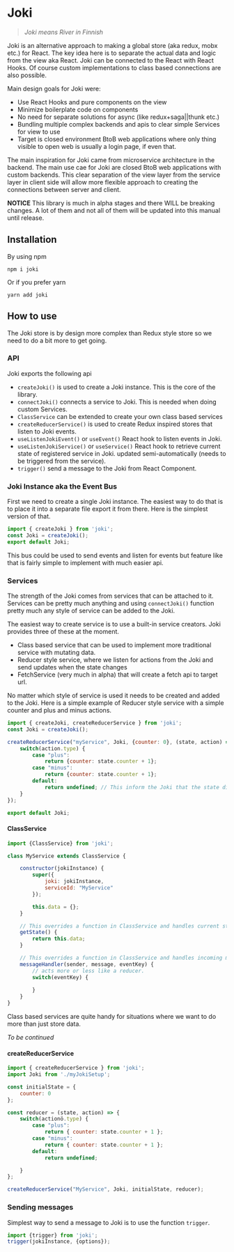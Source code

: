 # Joki 

> *Joki means River in Finnish*

Joki is an alternative approach to making a global store (aka redux, mobx etc.) for React. The key idea here is to separate the actual data and logic from the view aka React. Joki can be connected to the React with React Hooks. Of course custom implementations to class based connections are also possible. 

Main design goals for Joki were:

* Use React Hooks and pure components on the view
* Minimize boilerplate code on components
* No need for separate solutions for async (like redux+saga||thunk etc.)
* Bundling multiple complex backends and apis to clear simple Services for view to use
* Target is closed environment BtoB web applications where only thing visible to open web is usually a login page, if even that.

The main inspiration for Joki came from microservice architecture in the backend. The main use cae for Joki are closed BtoB web applications with custom backends. This clear separation of the view layer from the service layer in client side will allow more flexible approach to creating the connections between server and client.

**NOTICE** This library is much in alpha stages and there WILL be breaking changes. A lot of them and not all of them will be updated into this manual until release.

## Installation

By using npm

    npm i joki

Or if you prefer yarn

    yarn add joki


## How to use

The Joki store is by design more complex than Redux style store so we need to do a bit more to get going.


### API

Joki exports the following api

* `createJoki()` is used to create a Joki instance. This is the core of the library.
* `connectJoki()` connects a service to Joki. This is needed when doing custom Services.
* `ClassService` can be extended to create your own class based services
* `createReducerService()` is used to create Redux inspired stores that listen to Joki events.
* `useListenJokiEvent()` or `useEvent()` React hook to listen events in Joki.
* `useListenJokiService()` or `useService()` React hook to retrieve current state of registered service in Joki. updated semi-automatically (needs to be triggered from the service).
* `trigger()` send a message to the Joki from React Component.

### Joki Instance aka the Event Bus

First we need to create a single Joki instance. The easiest way to do that is to place it into a separate file export it from there. Here is the simplest version of that.

```js
import { createJoki } from 'joki';
const Joki = createJoki();
export default Joki;
```

This bus could be used to send events and listen for events but feature like that is fairly simple to implement with much easier api. 

### Services

The strength of the Joki comes from services that can be attached to it. Services can be pretty much anything and using `connectJoki()` function pretty much any style of service can be added to the Joki. 

The easiest way to create service is to use a built-in service creators. Joki provides three of these at the moment.

* Class based service that can be used to implement more traditional service with mutating data.
* Reducer style service, where we listen for actions from the Joki and send updates when the state changes
* FetchService (very much in alpha) that will create a fetch api to target url.

No matter which style of service is used it needs to be created and added to the Joki. Here is a simple example of Reducer style service with a simple counter and plus and minus actions.

```js
import { createJoki, createReducerService } from 'joki';
const Joki = createJoki();

createReducerService("myService", Joki, {counter: 0}, (state, action) => {
    switch(action.type) {
        case "plus":
            return {counter: state.counter + 1};
        case "minus":
            return {counter: state.counter + 1};
        default:
            return undefined; // This inform the Joki that the state did not change
    }
});

export default Joki;
```

#### ClassService

```js
import {ClassService} from 'joki';

class MyService extends ClassService {

    constructor(jokiInstance) {
        super({
            joki: jokiInstance,
            serviceId: "MyService"
        });

        this.data = {};
    }

    // This overrides a function in ClassService and handles current state requests coming from Joki. (like useService hook)
    getState() {
        return this.data;
    }

    // This overrides a function in ClassService and handles incoming messages from Joki
    messageHandler(sender, message, eventKey) {
        // acts more or less like a reducer.
        switch(eventKey) {
            
        }
    }
}
```
Class based services are quite handy for situations where we want to do more than just store data.

*To be continued*

#### createReducerService

```js
import { createReducerService } from 'joki';
import Joki from './myJokiSetup';

const initialState = {
    counter: 0
};

const reducer = (state, action) => {
    switch(actionö.type) {
        case "plus":
            return { counter: state.counter + 1 };
        case "minus":
            return { counter: state.counter + 1 };
        default:
            return undefined;

    }
};

createReducerService("MyService", Joki, initialState, reducer);
```


### Sending messages

Simplest way to send a message to Joki is to use the function `trigger`.

```js
import {trigger} from 'joki';
trigger(jokiInstance, {options});
```

